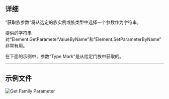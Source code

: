 ## 详细
“获取族参数”将从选定的族实例或族类型中选择一个参数作为字符串。

提供的字符串对“Element.GetParameterValueByName”和“Element.SetParameterByName”非常有用。

 在下面的示例中，参数“Type Mark”是从给定门族中获取的。
___
## 示例文件

![Get Family Parameter](./DSRevitNodesUI.FamilyInstanceParameters_img.jpg)
